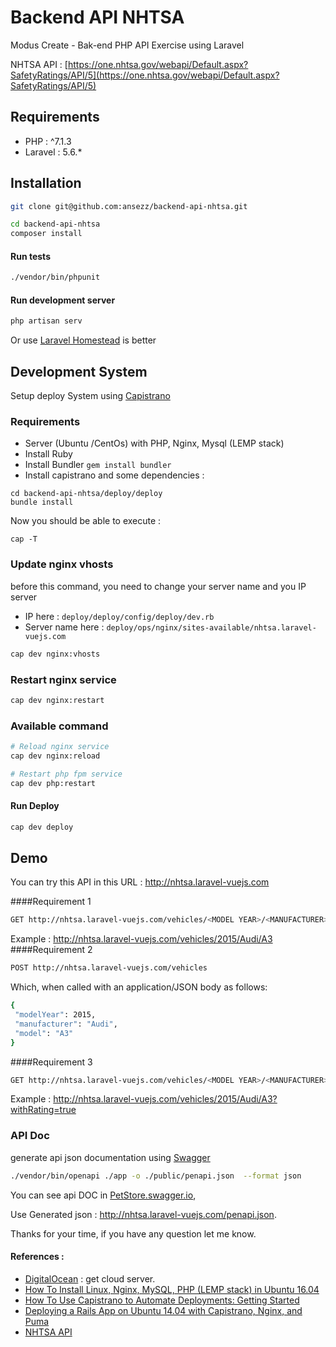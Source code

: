 # Backend API NHTSA
Modus Create - Bak-end PHP API Exercise using Laravel

NHTSA API : [https://one.nhtsa.gov/webapi/Default.aspx?SafetyRatings/API/5](https://one.nhtsa.gov/webapi/Default.aspx?SafetyRatings/API/5)

## Requirements
* PHP     : ^7.1.3
* Laravel : 5.6.*

## Installation

```bash
git clone git@github.com:ansezz/backend-api-nhtsa.git
```

```bash
cd backend-api-nhtsa
composer install
```
#### Run tests
```bash
./vendor/bin/phpunit
```

#### Run development server
```bash
php artisan serv
```
Or use [Laravel Homestead](https://laravel.com/docs/5.6/homestead) is better

## Development System
Setup deploy System using [Capistrano](http://capistranorb.com)

### Requirements
- Server (Ubuntu /CentOs) with PHP, Nginx, Mysql (LEMP stack)
- Install Ruby
- Install Bundler `gem install bundler`
- Install capistrano and some dependencies :
```
cd backend-api-nhtsa/deploy/deploy
bundle install
```
Now you should be able to execute :
```
cap -T
```
### Update nginx vhosts
before this command, you need to change your server name and you IP server 
* IP here  : `deploy/deploy/config/deploy/dev.rb`
* Server name here : `deploy/ops/nginx/sites-available/nhtsa.laravel-vuejs.com`
```bash
cap dev nginx:vhosts  
```
### Restart nginx service
```bash
cap dev nginx:restart  
```
### Available command 
```bash
# Reload nginx service
cap dev nginx:reload  

# Restart php fpm service
cap dev php:restart  
```

#### Run Deploy
```bash
cap dev deploy
```

## Demo 
You can try this API in this URL : http://nhtsa.laravel-vuejs.com

####Requirement 1
```bash
GET http://nhtsa.laravel-vuejs.com/vehicles/<MODEL YEAR>/<MANUFACTURER>/<MODEL>/
```
Example : http://nhtsa.laravel-vuejs.com/vehicles/2015/Audi/A3
####Requirement 2
```bash
POST http://nhtsa.laravel-vuejs.com/vehicles
```
Which, when called with an application/JSON body as follows:
```bash
{
 "modelYear": 2015,
 "manufacturer": "Audi",
 "model": "A3"
}
```

####Requirement 3
```bash
GET http://nhtsa.laravel-vuejs.com/vehicles/<MODEL YEAR>/<MANUFACTURER>/<MODEL>?withRating=true
```
Example : http://nhtsa.laravel-vuejs.com/vehicles/2015/Audi/A3?withRating=true

### API Doc 
generate api json documentation using [Swagger](http://zircote.com/swagger-php/)
```bash
./vendor/bin/openapi ./app -o ./public/penapi.json  --format json
```
You can see api DOC in [PetStore.swagger.io](http://petstore.swagger.io/),

Use Generated json : http://nhtsa.laravel-vuejs.com/penapi.json.

Thanks for your time, if you have any question let me know.
#### References : 
* [DigitalOcean](https://m.do.co/c/bb2d64a88148) : get cloud server.
* [How To Install Linux, Nginx, MySQL, PHP (LEMP stack) in Ubuntu 16.04](https://www.digitalocean.com/community/tutorials/how-to-install-linux-nginx-mysql-php-lemp-stack-in-ubuntu-16-04/)
* [ How To Use Capistrano to Automate Deployments: Getting Started ](https://www.digitalocean.com/community/tutorials/how-to-use-capistrano-to-automate-deployments-getting-started)
* [ Deploying a Rails App on Ubuntu 14.04 with Capistrano, Nginx, and Puma](https://www.digitalocean.com/community/tutorials/deploying-a-rails-app-on-ubuntu-14-04-with-capistrano-nginx-and-puma)
* [NHTSA API ](https://one.nhtsa.gov/webapi/Default.aspx?SafetyRatings/API/5)
